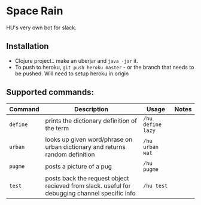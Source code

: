 # Space Rain

HU's very own bot for slack.

## Installation

* Clojure project.. make an uberjar and `java -jar` it.
* To push to heroku, `git push heroku master` - or the branch that needs to be pushed. Will need to setup heroku in origin


## Supported commands:


| Command | Description | Usage | Notes |
|---|---|---|---|
| `define` | prints the dictionary definition of the term | `/hu define lazy` | |
| `urban` | looks up given word/phrase on urban dictionary and returns random definition | `/hu urban wat` | |
| `pugme` | posts a picture of a pug | `/hu pugme` | |
| `test` | posts back the request object recieved from slack. useful for debugging channel specific info | `/hu test` | |
